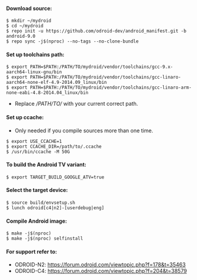 #### __Download source:__

```
$ mkdir ~/mydroid
$ cd ~/mydroid
$ repo init -u https://github.com/odroid-dev/android_manifest.git -b android-9.0
$ repo sync -j$(nproc) --no-tags --no-clone-bundle
```

#### __Set up toolchains path:__

```
$ export PATH=$PATH:/PATH/TO/mydroid/vendor/toolchains/gcc-9.x-aarch64-linux-gnu/bin
$ export PATH=$PATH:/PATH/TO/mydroid/vendor/toolchains/gcc-linaro-aarch64-none-elf-4.9-2014.09_linux/bin
$ export PATH=$PATH:/PATH/TO/mydroid/vendor/toolchains/gcc-linaro-arm-none-eabi-4.8-2014.04_linux/bin
```
+ Replace */PATH/TO/* with your current correct path.

#### __Set up ccache:__
+ Only needed if you compile sources more than one time.
```
$ export USE_CCACHE=1
$ export CCACHE_DIR=/path/to/.ccache
$ /usr/bin/ccache -M 50G
```

#### __To build the Android TV variant:__

```
$ export TARGET_BUILD_GOOGLE_ATV=true
```

#### __Select the target device:__

```
$ source build/envsetup.sh
$ lunch odroid[c4|n2]-[userdebug|eng]
```

#### __Compile Android image:__

```
$ make -j$(nproc)
$ make -j$(nproc) selfinstall
```

#### __For support refer to:__
+ ODROID-N2: https://forum.odroid.com/viewtopic.php?f=178&t=35463
+ ODROID-C4: https://forum.odroid.com/viewtopic.php?f=204&t=38579
